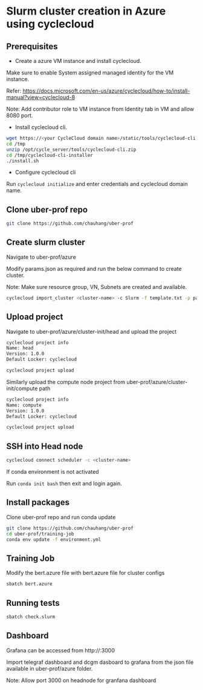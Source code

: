 # Slurm cluster creation in Azure using cyclecloud

## Prerequisites

- Create a azure VM instance and install cyclecloud.

Make sure to enable System assigned managed identity for the VM instance.

Refer: <https://docs.microsoft.com/en-us/azure/cyclecloud/how-to/install-manual?view=cyclecloud-8>

Note: Add contributor role to VM instance from Identity tab in VM and allow 8080 port.

- Install cyclecloud cli.

```bash
wget https://<your CycleCloud domain name>/static/tools/cyclecloud-cli.zip
cd /tmp
unzip /opt/cycle_server/tools/cyclecloud-cli.zip
cd /tmp/cyclecloud-cli-installer
./install.sh
```

- Configure cyclecloud cli

Run `cyclecloud initialize` and enter credentials and cyclecloud domain name.

## Clone uber-prof repo

```bash
git clone https://github.com/chauhang/uber-prof
```

## Create slurm cluster

Navigate to uber-prof/azure

Modify params.json as required and run the below command to create cluster.

Note: Make sure resource group, VN, Subnets are created and available.

```bash
cyclecloud import_cluster <cluster-name> -c Slurm -f template.txt -p params.json
```

## Upload project

Navigate to uber-prof/azure/cluster-init/head and upload the project

```bash
cyclecloud project info
Name: head
Version: 1.0.0
Default Locker: cyclecloud

cyclecloud project upload
```

Similarly upload the compute node project from uber-prof/azure/cluster-init/compute path

```bash
cyclecloud project info
Name: compute
Version: 1.0.0
Default Locker: cyclecloud

cyclecloud project upload
```

## SSH into Head node

```bash
cyclecloud connect scheduler -c <cluster-name>
```

If conda environment is not activated

Run `conda init bash` then exit and login again.

## Install packages

Clone uber-prof repo and run conda update

```bash
git clone https://github.com/chauhang/uber-prof
cd uber-prof/training-job
conda env update -f environment.yml
```

## Training Job

Modify the bert.azure file with bert.azure file for cluster configs

```bash
sbatch bert.azure
```

## Running tests

```bash
sbatch check.slurm
```

## Dashboard

Grafana can be accessed from http://<Headnode-ip>:3000

Import telegraf dashboard and dcgm dasboard to grafana from the json file available in uber-prof/azure folder.

Note: Allow port 3000 on headnode for granfana dashboard

